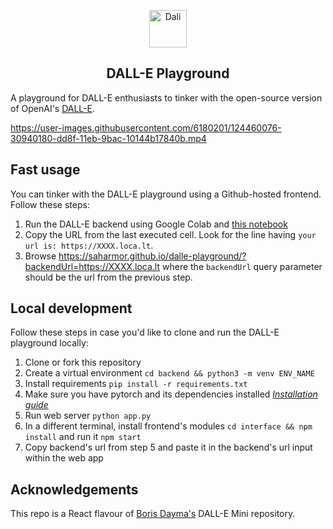 <p align="center">
<img src="https://emojipedia-us.s3.dualstack.us-west-1.amazonaws.com/thumbs/240/apple/285/woman-artist_1f469-200d-1f3a8.png" width="60" alt="Dali">
  <h2 align="center">DALL-E Playground</h2>
</p>

A playground for DALL-E enthusiasts to tinker with the open-source version of OpenAI's [DALL-E](https://openai.com/blog/dall-e/).

https://user-images.githubusercontent.com/6180201/124460076-30940180-dd8f-11eb-9bac-10144b17840b.mp4

## Fast usage

You can tinker with the DALL-E playground using a Github-hosted frontend. Follow these steps:
1. Run the DALL-E backend using Google Colab and [this notebook](https://github.com/saharmor/dalle-playground/blob/main/backend/dalle_playground_backend.ipynb)
2. Copy the URL from the last executed cell. Look for the line having `your url is: https://XXXX.loca.lt`.
3. Browse https://saharmor.github.io/dalle-playground/?backendUrl=https://XXXX.loca.lt where the `backendUrl` query parameter should be the url from the previous step.

## Local development

Follow these steps in case you'd like to clone and run the DALL-E playground locally:
1. Clone or fork this repository
2. Create a virtual environment `cd backend && python3 -m venv ENV_NAME`
3. Install requirements `pip install -r requirements.txt`
4. Make sure you have pytorch and its dependencies installed _[Installation guide](https://pytorch.org/get-started/locally/)_
5. Run web server `python app.py`
6. In a different terminal, install frontend's modules `cd interface && npm install` and run it `npm start`
7. Copy backend's url from step 5 and paste it in the backend's url input within the web app

## Acknowledgements
This repo is a React flavour of [Boris Dayma's](https://github.com/borisdayma) DALL-E Mini repository. 

